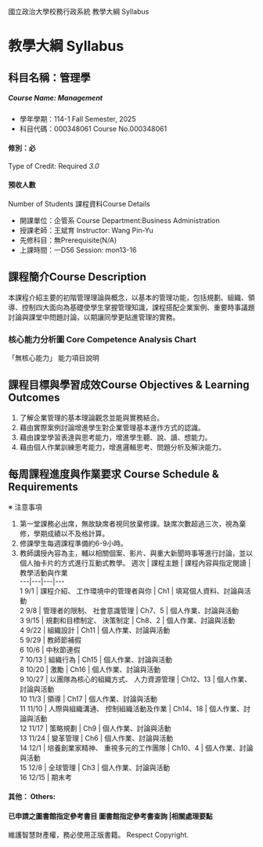 國立政治大學校務行政系統 教學大綱 Syllabus
# 教學大綱 Syllabus
##  科目名稱：管理學 
#####  Course Name: Management
  * 學年學期：114-1 Fall Semester, 2025 
  * 科目代碼：000348061 Course No.000348061
#### 修別：必
Type of Credit: Required 
_3.0_
#### 預收人數
Number of Students
課程資料Course Details
  * 開課單位：企管系 Course Department:Business Administration 
  * 授課老師：王斌育 Instructor: Wang Pin-Yu 
  * 先修科目：無Prerequisite(N/A)
  * 上課時間：一D56 Session: mon13-16
##  課程簡介Course Description
本課程介紹主要的初階管理理論與概念，以基本的管理功能，包括規劃、組織、領導、控制四大面向為基礎使學生掌握管理知識，課程搭配企業案例、重要時事議題討論與課堂中問題討論，以期讓同學更貼進管理的實務。
###  核心能力分析圖 Core Competence Analysis Chart
「無核心能力」 
能力項目說明
##  課程目標與學習成效Course Objectives & Learning Outcomes 
1. 了解企業管理的基本理論觀念並能與實務結合。
2. 藉由實際案例討論增進學生對企業管理基本運作方式的認識。
3. 藉由課堂學習表達與思考能力，增進學生聽、說、讀、想能力。
4. 藉由個人作業訓練思考能力，增進邏輯思考、問題分析及解決能力。
##  每周課程進度與作業要求 Course Schedule & Requirements
※ 注意事項
  1. 第一堂課務必出席，無故缺席者視同放棄修課。缺席次數超過三次，視為棄修，學期成績以不及格計算。
  2. 修課學生每週課程準備約6-9小時。
  3. 教師講授內容為主，輔以相關個案、影片、與重大新聞時事等進行討論，並以個人抽卡片的方式進行互動式教學。
週次 |  課程主題 |  課程內容與指定閱讀 |  教學活動與作業  
---|---|---|---  
1 9/1 |  課程介紹、 工作環境中的管理者與你 |  Ch1 |  填寫個人資料、討論與活動  
2 9/8 |  管理者的限制、 社會意識管理 |  Ch7、5 |  個人作業、討論與活動  
3 9/15 |  規劃和目標制定、 決策制定 |  Ch8、2 |  個人作業、討論與活動  
4 9/22 |  組織設計 |  Ch11 |  個人作業、討論與活動  
5 9/29 |  教師節補假  
6 10/6 |  中秋節連假  
7 10/13 |  組織行為 |  Ch15 |  個人作業、討論與活動  
8 10/20 |  激勵 |  Ch16 |  個人作業、討論與活動  
9 10/27 |  以團隊為核心的組織方式、 人力資源管理 |  Ch12、13 |  個人作業、討論與活動  
10 11/3 |  領導 |  Ch17 |  個人作業、討論與活動  
11 11/10 |  人際與組織溝通、 控制組織活動及作業 |  Ch14、18 |  個人作業、討論與活動  
12 11/17 |  策略規劃 |  Ch9 |  個人作業、討論與活動  
13 11/24 |  變革管理 |  Ch6 |  個人作業、討論與活動  
14 12/1 |  培養創業家精神、 重視多元的工作團隊 |  Ch10、4 |  個人作業、討論與活動  
15 12/8 |  全球管理 |  Ch3 |  個人作業、討論與活動  
16 12/15 |  期末考  
####  其他： Others:
####  已申請之圖書館指定參考書目  圖書館指定參考書查詢 |相關處理要點
維護智慧財產權，務必使用正版書籍。 Respect Copyright.